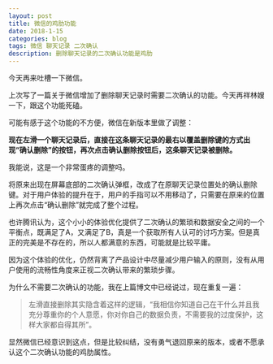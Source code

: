 ```yaml
---
layout: post
title: 微信的鸡肋功能
date: 2018-1-15
categories: blog
tags: 微信 聊天记录 二次确认
description: 删除聊天记录的二次确认功能是鸡肋
---
```


今天再来吐槽一下微信。

上次写了一篇关于微信增加了删除聊天记录时需要二次确认的功能。今天再祥林嫂一下，跟这个功能死磕。

可能有感于这个功能的不方便，微信在新版本里做了调整：

**现在左滑一个聊天记录后，直接在这条聊天记录的最右以覆盖删除键的方式出现“确认删除”的按钮，再次点击确认删除按钮后，这条聊天记录被删除。**

我能说，这是一个非常蛋疼的调整吗。

将原来出现在屏幕底部的二次确认弹框，改成了在原聊天记录位置处的确认删除键。对于用户体验的提升在于，用户的手指可以不用移动了，只需要在原来的位置上再次点击“确认删除”就完成了整个过程。

也许腾讯认为，这个小小的体验优化提供了二次确认的繁琐和数据安全之间的一个平衡点，既满足了A，又满足了B，真是一个获取所有人认可的讨巧方案。但是真正的完美是不存在的，所以人都满意的东西，可能就是比较平庸。

因为这个体验的优化，仍然背离了产品设计中尽量减少用户输入的原则，没有从用户使用的流畅性角度来正视二次确认带来的繁琐步骤。

为什么不需要二次确认的功能，我在上篇博文中已经说过，现在重复一遍：

> 左滑直接删除其实隐含着这样的逻辑，“我相信你知道自己在干什么并且我充分尊重你的个人意愿，你对你自己的数据负责，不需要我的过度保护，这样大家都自得其所”。

显然微信已经意识到这点，但是比较纠结，没有勇气退回原来的版本，或者不愿承认这个二次确认功能的鸡肋属性。
